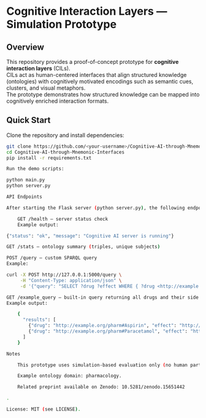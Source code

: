 # Cognitive Interaction Layers — Simulation Prototype

## Overview
This repository provides a proof-of-concept prototype for **cognitive interaction layers** (CILs).  
CILs act as human-centered interfaces that align structured knowledge (ontologies) with cognitively motivated encodings such as semantic cues, clusters, and visual metaphors.  
The prototype demonstrates how structured knowledge can be mapped into cognitively enriched interaction formats.

## Quick Start

Clone the repository and install dependencies:

```bash
git clone https://github.com/<your-username>/Cognitive-AI-through-Mnemonic-Interfaces.git
cd Cognitive-AI-through-Mnemonic-Interfaces
pip install -r requirements.txt

Run the demo scripts:

python main.py
python server.py

API Endpoints

After starting the Flask server (python server.py), the following endpoints are available:

    GET /health — server status check
    Example output:

{"status": "ok", "message": "Cognitive AI server is running"}

GET /stats — ontology summary (triples, unique subjects)

POST /query — custom SPARQL query
Example:

curl -X POST http://127.0.0.1:5000/query \
     -H "Content-Type: application/json" \
     -d '{"query": "SELECT ?drug ?effect WHERE { ?drug <http://example.org/pharm#hasSideEffect> ?effect }"}'

GET /example_query — built-in query returning all drugs and their side effects
Example output:

    {
      "results": [
        {"drug": "http://example.org/pharm#Aspirin", "effect": "http://example.org/pharm#Bleeding"},
        {"drug": "http://example.org/pharm#Paracetamol", "effect": "http://example.org/pharm#Hepatotoxicity"}
      ]
    }

Notes

    This prototype uses simulation-based evaluation only (no human participants).

    Example ontology domain: pharmacology.

    Related preprint available on Zenodo: 10.5281/zenodo.15651442

.

License: MIT (see LICENSE).

